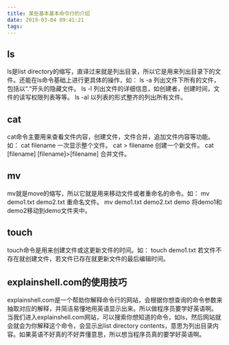 ```yaml
---
title: 某些基本基本命令行的介绍
date: 2019-03-04 09:41:21
tags:
---
```

## ls
ls是list directory的缩写，直译过来就是列出目录，所以它是用来列出目录下的文件。还能在ls命令基础上进行更具体的操作，如：
  ls -a 列出文件下所有的文件，包括以“.“开头的隐藏文件。
  ls -l 列出文件的详细信息，如创建者，创建时间，文件的读写权限列表等等。
  ls -al 以列表的形式整齐的列出所有文件。
## cat
cat命令主要用来查看文件内容，创建文件，文件合并，追加文件内容等功能。如：
  cat filename 一次显示整个文件。
  cat > filename 创建一个新文件。
  cat [filename] [filename]>[filename] 合并文件。
## mv
mv就是move的缩写，所以它就是用来移动文件或者重命名的命令。如：
  mv demo1.txt demo2.txt 重命名文件。
  mv demo1.txt demo2.txt demo 将demo1和demo2移动到demo文件夹中。
## touch
touch命令是用来创建文件或这更新文件的时间。如：
  touch demo1.txt 若文件不存在就创建文件，若文件已存在就更新文件的最后编辑时间。
## explainshell.com的使用技巧
explainshell.com是一个帮助你解释命令行的网站，会根据你想查询的命令参数来抽取对应的解释，并简洁易懂地用英语显示出来。所以做程序员要学好英语啊。
当我们进入explainshell.com网站，可以搜索你想知道的命令，如ls，然后网站就会就会为你解释这个命令，会显示出list directory contents，意思为列出目录内容。如果英语不好真的不好弄懂意思，所以想当程序员真的要学好英语啊。
